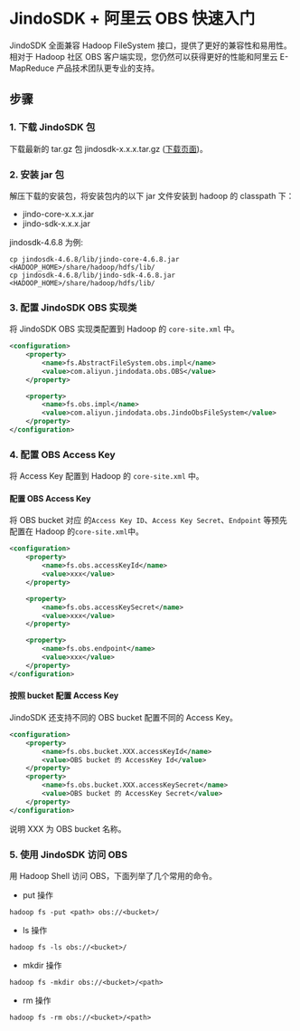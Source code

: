 # JindoSDK + 阿里云 OBS 快速入门

JindoSDK 全面兼容 Hadoop FileSystem 接口，提供了更好的兼容性和易用性。
相对于 Hadoop 社区 OBS 客户端实现，您仍然可以获得更好的性能和阿里云 E-MapReduce 产品技术团队更专业的支持。

## 步骤

### 1. 下载 JindoSDK 包
下载最新的 tar.gz 包 jindosdk-x.x.x.tar.gz ([下载页面](/docs/user/4.x/jindodata_download.md))。

### 2. 安装 jar 包
解压下载的安装包，将安装包内的以下 jar 文件安装到 hadoop 的 classpath 下：
* jindo-core-x.x.x.jar
* jindo-sdk-x.x.x.jar

jindosdk-4.6.8 为例:
```
cp jindosdk-4.6.8/lib/jindo-core-4.6.8.jar <HADOOP_HOME>/share/hadoop/hdfs/lib/
cp jindosdk-4.6.8/lib/jindo-sdk-4.6.8.jar <HADOOP_HOME>/share/hadoop/hdfs/lib/
```

### 3. 配置 JindoSDK OBS 实现类

将 JindoSDK OBS 实现类配置到 Hadoop 的 `core-site.xml` 中。

```xml
<configuration>
    <property>
        <name>fs.AbstractFileSystem.obs.impl</name>
        <value>com.aliyun.jindodata.obs.OBS</value>
    </property>

    <property>
        <name>fs.obs.impl</name>
        <value>com.aliyun.jindodata.obs.JindoObsFileSystem</value>
    </property>
</configuration>
```

### 4. 配置 OBS Access Key

将 Access Key 配置到 Hadoop 的 `core-site.xml` 中。

#### 配置 OBS Access Key

将 OBS bucket 对应 的`Access Key ID`、`Access Key Secret`、`Endpoint` 等预先配置在 Hadoop 的`core-site.xml`中。
```xml
<configuration>
    <property>
        <name>fs.obs.accessKeyId</name>
        <value>xxx</value>
    </property>

    <property>
        <name>fs.obs.accessKeySecret</name>
        <value>xxx</value>
    </property>

    <property>
        <name>fs.obs.endpoint</name>
        <value>xxx</value>
    </property>
</configuration>
```

#### 按照 bucket 配置 Access Key

JindoSDK 还支持不同的 OBS bucket 配置不同的 Access Key。

```xml
<configuration>
    <property>
        <name>fs.obs.bucket.XXX.accessKeyId</name>
        <value>OBS bucket 的 AccessKey Id</value>
    </property>
    <property>
        <name>fs.obs.bucket.XXX.accessKeySecret</name>
        <value>OBS bucket 的 AccessKey Secret</value>
    </property>
</configuration>
```
说明 XXX 为 OBS bucket 名称。

### 5. 使用 JindoSDK 访问 OBS
用 Hadoop Shell 访问 OBS，下面列举了几个常用的命令。

* put 操作
```
hadoop fs -put <path> obs://<bucket>/
```

* ls 操作
```
hadoop fs -ls obs://<bucket>/
```

* mkdir 操作
```
hadoop fs -mkdir obs://<bucket>/<path>
```

* rm 操作
```
hadoop fs -rm obs://<bucket>/<path>
```